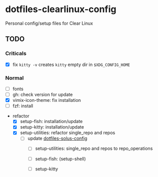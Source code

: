 # dotfiles-clearlinux-config
Personal config/setup files for Clear Linux

## TODO

### Criticals

- [x] fix `kitty -v` creates `kitty` empty dir in `$XDG_CONFIG_HOME`

### Normal

- [ ] fonts
- [ ] gh: check version for update
- [x] vimix-icon-theme: fix installation
- [ ] fzf: install
- refactor
	- [x] setup-fish: installation/update
	- [x] setup-kitty: installation/update
	- [x] setup-utilities: refactor single_repo and repos
		- [ ] update [dotfiles-solus-config](https://github.com/maxdevjs/dotfiles-solus-config)
			- [ ] setup-utilities: single_repo and repos to repo_operations
			- [ ] setup-fish: (setup-shell)
			- [ ] setup-kitty

